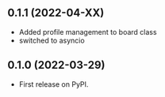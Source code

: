 ## 0.1.1 (2022-04-XX)

* Added profile management to board class
* switched to asyncio

## 0.1.0 (2022-03-29)

* First release on PyPI.
